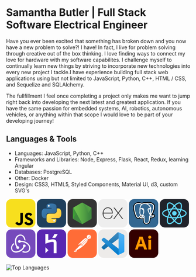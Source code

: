# Samantha Butler | Full Stack Software Electrical Engineer 


Have you ever been excited that something has broken down and you now have a new problem to solve?! I have! In fact, I live for problem solving through creative out of the box thinking. I love finding ways to connect my love for hardware with my software capabilites. I challenge myself to continually learn new things by striving to incorporate new technologies into every new project I tackle.I have experience building full stack web applications using but not limited to JavaScript, Python, C++, HTML / CSS, and Sequelize and SQLAlchemy.

The fullfillment I feel once completing a project only makes me want to jump right back into developing the next latest and greatest application. If you have the same passion for embedded systems, AI, robotics, autonomous vehicles, or anything within that scope I would love to be part of your developing journey!

## Languages & Tools

- Languages: JavaScript, Python, C++
- Frameworks and Libraries: Node, Express, Flask, React, Redux, learning Angular
- Databases: PostgreSQL
- Other:  Docker
- Design: CSS3, HTML5, Styled Components, Material UI, d3, custom SVG's


![JS](https://github.com/harshcut/harshcut/blob/master/static/javascript.svg)   ![Python](https://github.com/harshcut/harshcut/blob/master/static/python.svg)   ![Node](https://github.com/harshcut/harshcut/blob/master/static/nodejs.svg)   ![Express](https://github.com/harshcut/harshcut/blob/master/static/expressjs.svg)   ![POstgreSQL](https://github.com/harshcut/harshcut/blob/master/static/postgresql.svg)   ![React](https://github.com/harshcut/harshcut/blob/master/static/react.svg)   ![Redux](https://github.com/harshcut/harshcut/blob/master/static/redux.svg)   ![Heroku](https://github.com/harshcut/harshcut/blob/master/static/heroku.svg)  ![Postman](https://github.com/harshcut/harshcut/blob/master/static/postman.svg)   ![VSCode](https://github.com/harshcut/harshcut/blob/master/static/vscode.svg) ![Illustrator](https://github.com/harshcut/harshcut/blob/master/static/illustrator.svg)
 

![Top Languages](https://github-readme-stats.vercel.app/api/top-langs/?username=Sbutler8?)

<!--
**Sbutler8/Sbutler8** is a ✨ _special_ ✨ repository because its `README.md` (this file) appears on your GitHub profile.
